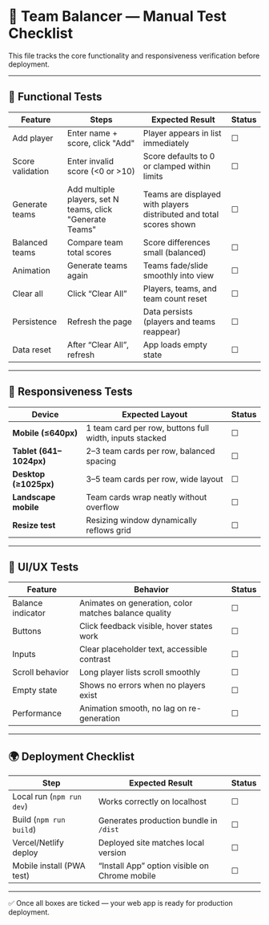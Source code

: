 # 🧪 Team Balancer — Manual Test Checklist

This file tracks the core functionality and responsiveness verification before deployment.

---

## 🧱 Functional Tests

| Feature | Steps | Expected Result | Status |
|----------|--------|-----------------|--------|
| Add player | Enter name + score, click "Add" | Player appears in list immediately | ☐ |
| Score validation | Enter invalid score (<0 or >10) | Score defaults to 0 or clamped within limits | ☐ |
| Generate teams | Add multiple players, set N teams, click "Generate Teams" | Teams are displayed with players distributed and total scores shown | ☐ |
| Balanced teams | Compare team total scores | Score differences small (balanced) | ☐ |
| Animation | Generate teams again | Teams fade/slide smoothly into view | ☐ |
| Clear all | Click “Clear All” | Players, teams, and team count reset | ☐ |
| Persistence | Refresh the page | Data persists (players and teams reappear) | ☐ |
| Data reset | After “Clear All”, refresh | App loads empty state | ☐ |

---

## 📱 Responsiveness Tests

| Device | Expected Layout | Status |
|---------|-----------------|--------|
| **Mobile (≤640px)** | 1 team card per row, buttons full width, inputs stacked | ☐ |
| **Tablet (641–1024px)** | 2–3 team cards per row, balanced spacing | ☐ |
| **Desktop (≥1025px)** | 3–5 team cards per row, wide layout | ☐ |
| **Landscape mobile** | Team cards wrap neatly without overflow | ☐ |
| **Resize test** | Resizing window dynamically reflows grid | ☐ |

---

## 🎨 UI/UX Tests

| Feature | Behavior | Status |
|----------|-----------|--------|
| Balance indicator | Animates on generation, color matches balance quality | ☐ |
| Buttons | Click feedback visible, hover states work | ☐ |
| Inputs | Clear placeholder text, accessible contrast | ☐ |
| Scroll behavior | Long player lists scroll smoothly | ☐ |
| Empty state | Shows no errors when no players exist | ☐ |
| Performance | Animation smooth, no lag on re-generation | ☐ |

---

## 🌍 Deployment Checklist

| Step | Expected Result | Status |
|------|-----------------|--------|
| Local run (`npm run dev`) | Works correctly on localhost | ☐ |
| Build (`npm run build`) | Generates production bundle in `/dist` | ☐ |
| Vercel/Netlify deploy | Deployed site matches local version | ☐ |
| Mobile install (PWA test) | “Install App” option visible on Chrome mobile | ☐ |

---

✅ Once all boxes are ticked — your web app is ready for production deployment.
